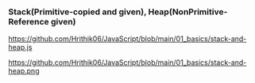 ### Stack(Primitive-copied and given), Heap(NonPrimitive-Reference given)

https://github.com/Hrithik06/JavaScript/blob/main/01_basics/stack-and-heap.js

https://github.com/Hrithik06/JavaScript/blob/main/01_basics/stack-and-heap.png
